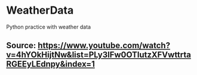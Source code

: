# WeatherData
Python practice with weather data


## Source: https://www.youtube.com/watch?v=4hYOkHijtNw&list=PLy3lFw0OTlutzXFVwttrtaRGEEyLEdnpy&index=1
